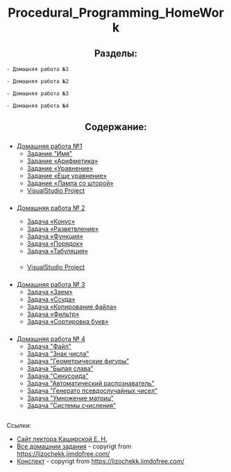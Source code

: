 <h1 align=center>Procedural_Programming_HomeWork</h1>

<h2 align=center>Разделы:</h1>


    - Домашняя работа №1
    
    - Домашняя работа №2
    
    - Домашняя работа №3
    
    - Домашняя работа №4


<h2 align=center>Содержание:</h1>


###
* [Домашняя работа №1](HomeWork_1)
    - [Задание "Имя"](HomeWork_1/task_name/name.cpp)
    - [Задание «Арифметика»](HomeWork_1/task_arithmetic/arithmetic.cpp)
    - [Задание «Уравнение»](HomeWork_1/task_equation/equation.cpp)
    - [Задание «Еще уравнение»](HomeWork_1/task_quadratic_equation/quadratic_equation.cpp)
    - [Задание «Лампа со шторой»](HomeWork_1/task_lamp_with_curtain/lamp_with_curtain.cpp)
    - [VisualStudio Project]()

###
 * [Домашняя работа № 2](HomeWork_2)
    - [Задача «Конус»](HomeWork_2/task_truncated_cone/truncated_cone.cpp)
    - [Задача «Разветвление»](HomeWork_2/task_branching/branching.cpp)
    - [Задача «Функция»](HomeWork_2/task_function/function.cpp)
    - [Задача «Порядок»](HomeWork_2/task_order/order.cpp)
    - [Задача «Табуляция»](HomeWork_2/task_tabulation/tabulation.cpp)
   
    ####
    - [VisualStudio Project](HomeWork_2/VisualStudio_Homework_2)
    
###
 - [Домашняя работа № 3](HomeWork_3)
    - [Задача «Заем»](HomeWork_3/task_loan/loan.cpp)
    - [Задача «Ссуда»](HomeWork_3/task_finding_loan_interest/finding_loan_interest.cpp)
    - [Задача «Копирование файла»](HomeWork_3/task_copy_file/copy_file.cpp)
    - [Задача «Фильтр»](HomeWork_3/task_filter/filter.cpp)
    - [Задача «Сортировка букв»](HomeWork_3/task_sorting_letters/sorting_letters.cpp)

###
 - [Домашняя работа № 4](HomeWork_4)
    - [Задача "Файл"](HomeWork_4/task_file/file.cpp)
    - [Задача "Знак числа"](HomeWork_4/task_number_sign/number_sign.cpp)
    - [Задача "Геометрические фигуры"](HomeWork_4/task_geometric_shapes/geometric_shapes.cpp)
    - [Задача "Былая слава"](HomeWork_4/task_old_glory/old_glory.cpp)
    - [Задача "Синусоида"](HomeWork_4/task_sinusoid/sinusoid.cpp)
    - [Задача "Автоматический распознаватель"](HomeWork_4/task_automatic_recognizer/automatic_recognizer.cpp)
    - [Задача "Генерато псевдослучайных чисел"](HomeWork_4/task_generator_random_number/generator_random_number.cpp)
    - [Задача "Умножение матриц"](HomeWork_4/task_)
    - [Задача "Системы счисления"](HomeWork_4/task_)

##
Ссылки:

 - [Сайт лектора Каширской Е. Н.](https://lizochekk.jimdofree.com/)
 - [Все домашнии задания](ReferenceMaterial/ALL_HOMEWORKS.pdf) \- copyrigt from <https://lizochekk.jimdofree.com/>
 - [Конспект](ReferenceMaterial/ABSTRACT.pdf) \- copyrigt from <https://lizochekk.jimdofree.com/>
